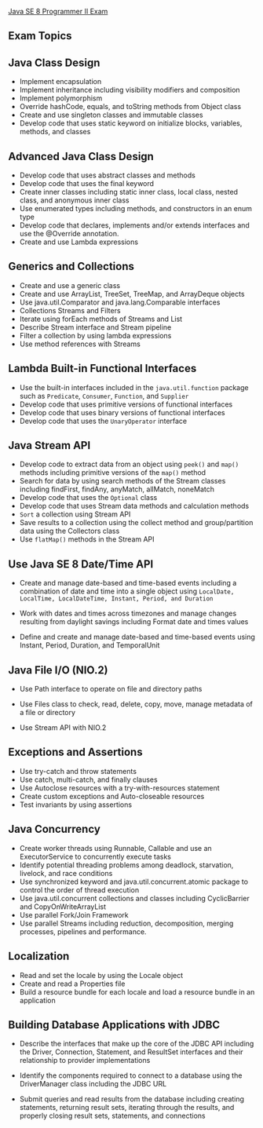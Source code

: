 
[Java SE 8 Programmer II Exam](https://docs.oracle.com/javase/tutorial/extra/certification/javase-8-programmer2.html)


Exam Topics
-----------

Java Class Design
--
* Implement encapsulation
* Implement inheritance including visibility modifiers and composition
* Implement polymorphism
* Override hashCode, equals, and toString methods from Object class
* Create and use singleton classes and immutable classes
* Develop code that uses static keyword on initialize blocks, variables, methods, and classes

Advanced Java Class Design
---

* Develop code that uses abstract classes and methods
* Develop code that uses the final keyword
* Create inner classes including static inner class, local class, nested class, and anonymous inner class
* Use enumerated types including methods, and constructors in an enum type
* Develop code that declares, implements and/or extends interfaces and use the @Override annotation.
* Create and use Lambda expressions

Generics and Collections
----

* Create and use a generic class
* Create and use ArrayList, TreeSet, TreeMap, and ArrayDeque objects
* Use java.util.Comparator and java.lang.Comparable interfaces
* Collections Streams and Filters
* Iterate using forEach methods of Streams and List
* Describe Stream interface and Stream pipeline
* Filter a collection by using lambda expressions
* Use method references with Streams

Lambda Built-in Functional Interfaces
---
* Use  the built-in interfaces included in the `java.util.function` package such as `Predicate`, `Consumer`, `Function`, and `Supplier`
* Develop code that uses primitive versions of functional interfaces
* Develop code that uses binary versions of functional interfaces
* Develop code that uses the `UnaryOperator` interface

Java Stream API
----

* Develop code to extract data from an object using `peek()` and `map()` methods including primitive versions of the `map()` method
* Search for data by using search methods of the Stream classes including findFirst, findAny, anyMatch, allMatch, noneMatch
* Develop code that uses the `Optional` class
* Develop code that uses Stream data methods and calculation methods
* `Sort` a collection using Stream API
* Save results to a collection using the collect method and group/partition data using the Collectors class
* Use `flatMap()` methods in the Stream API


Use Java SE 8 Date/Time API
---

* Create and manage date-based and time-based events including a combination of date and time into a single object using `LocalDate, LocalTime, LocalDateTime, Instant, Period, and Duration`

* Work with dates and times across timezones and manage changes resulting from daylight savings including Format date and times values

* Define and create and manage date-based and time-based events using Instant, Period, Duration, and TemporalUnit

Java File I/O (NIO.2)
---
* Use Path interface to operate on file and directory paths

* Use Files class to check, read, delete, copy, move, manage metadata of a file or directory

* Use Stream API with NIO.2

Exceptions and Assertions
---
* Use try-catch and throw statements
* Use catch, multi-catch, and finally clauses
* Use Autoclose resources with a try-with-resources statement
* Create custom exceptions and Auto-closeable resources
* Test invariants by using assertions

Java Concurrency
---
* Create worker threads using Runnable, Callable and use an ExecutorService to concurrently execute tasks
* Identify potential threading problems among deadlock, starvation, livelock, and race conditions
* Use synchronized keyword and java.util.concurrent.atomic package to control the order of thread execution
* Use java.util.concurrent collections and classes including CyclicBarrier and CopyOnWriteArrayList
* Use parallel Fork/Join Framework
* Use parallel Streams including reduction, decomposition, merging processes, pipelines and performance.

Localization
----

* Read and set the locale by using the Locale object
* Create and read a Properties file
* Build a resource bundle for each locale and load a resource bundle in an application

Building Database Applications with JDBC
---

* Describe the interfaces that make up the core of the JDBC API including the Driver, Connection, Statement, and ResultSet interfaces and their relationship to provider implementations
* Identify the components required to connect to a database using the DriverManager class including the JDBC URL

* Submit queries and read results from the database including creating statements, returning result sets, iterating through the results, and properly closing result sets, statements, and connections